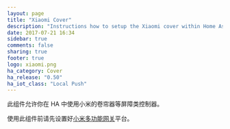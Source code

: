 ```yaml
---
layout: page
title: "Xiaomi Cover"
description: "Instructions how to setup the Xiaomi cover within Home Assistant."
date: 2017-07-21 16:34
sidebar: true
comments: false
sharing: true
footer: true
logo: xiaomi.png
ha_category: Cover
ha_release: "0.50"
ha_iot_class: "Local Push"
---
```


此组件允许你在 HA 中使用小米的卷帘器等屏障类控制器。

使用此组件前请先设置好[小米多功能网关](/components/xiaomi/)平台。

